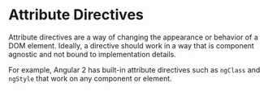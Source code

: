 # Attribute Directives

Attribute directives are a way of changing the appearance or behavior of a DOM element. Ideally, a directive should work in a way that is component agnostic and not bound to implementation details.

For example, Angular 2 has built-in attribute directives such as `ngClass` and `ngStyle` that work on any component or element.
